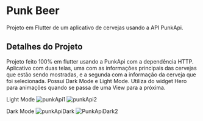 # Punk Beer

Projeto em Flutter de um aplicativo de cervejas usando a API PunkApi.

## Detalhes do Projeto

Projeto feito 100% em flutter usando a PunkApi com a dependência HTTP.
Aplicativo com duas telas, uma com as informações principais das cervejas que estão sendo mostradas, e a segunda com a informação da cerveja que foi selecionada.
Possuí Dark Mode e Light Mode.
Utiliza do widget Hero para animações quando se passa de uma View para a próxima.

Light Mode
![punkApi1](https://user-images.githubusercontent.com/59840894/194163117-e4f82000-4791-48d8-aa73-9dabaebfaedd.png)
![punkApi2](https://user-images.githubusercontent.com/59840894/194163124-046e3045-778b-4d97-9c99-49264bec99e6.png)

Dark Mode 
![punkApiDark](https://user-images.githubusercontent.com/59840894/194163393-aa33440a-4f6c-4b53-93ec-32587edff1b9.png)
![PunkApiDark2](https://user-images.githubusercontent.com/59840894/194163396-84809ccc-50aa-4377-a277-42fc5a40859a.png)


